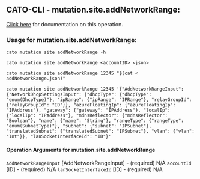
## CATO-CLI - mutation.site.addNetworkRange:
[Click here](https://api.catonetworks.com/documentation/#mutation-addNetworkRange) for documentation on this operation.

### Usage for mutation.site.addNetworkRange:

`cato mutation site addNetworkRange -h`

`cato mutation site addNetworkRange <accountID> <json>`

`cato mutation site addNetworkRange 12345 "$(cat < addNetworkRange.json)"`

`cato mutation site addNetworkRange 12345 '{"AddNetworkRangeInput": {"NetworkDhcpSettingsInput": {"dhcpType": {"dhcpType": "enum(DhcpType)"}, "ipRange": {"ipRange": "IPRange"}, "relayGroupId": {"relayGroupId": "ID"}}, "azureFloatingIp": {"azureFloatingIp": "IPAddress"}, "gateway": {"gateway": "IPAddress"}, "localIp": {"localIp": "IPAddress"}, "mdnsReflector": {"mdnsReflector": "Boolean"}, "name": {"name": "String"}, "rangeType": {"rangeType": "enum(SubnetType)"}, "subnet": {"subnet": "IPSubnet"}, "translatedSubnet": {"translatedSubnet": "IPSubnet"}, "vlan": {"vlan": "Int"}}, "lanSocketInterfaceId": "ID"}'`

#### Operation Arguments for mutation.site.addNetworkRange ####
`AddNetworkRangeInput` [AddNetworkRangeInput] - (required) N/A 
`accountId` [ID] - (required) N/A 
`lanSocketInterfaceId` [ID] - (required) N/A 
